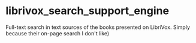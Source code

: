 # librivox_search_support_engine
Full-text search in text sources of the books presented on LibriVox. Simply because their on-page search I don't like)
